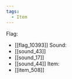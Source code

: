 ```yaml
---
tags:
  - Item
---
```

Flag:
- [[flag_10393]]
Sound:
- [[sound_43]]
- [[sound_17]]
- [[sound_44]]
Item:
- [[item_508]]
